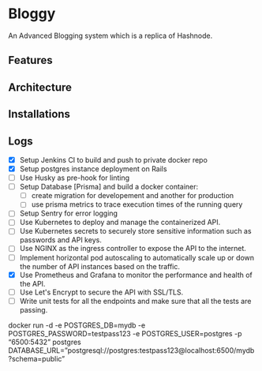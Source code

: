 # Bloggy

An Advanced Blogging system which is a replica of Hashnode.

## Features

## Architecture

## Installations

## Logs

- [x] Setup Jenkins CI to build and push to private docker repo
- [x] Setup postgres instance deployment on Rails
- [ ] Use Husky as pre-hook for linting
- [ ] Setup Database [Prisma] and build a docker container:
  - [ ] create migration for developement and another for production
  - [ ] use prisma metrics to trace execution times of the running query
- [ ] Setup Sentry for error logging
- [ ] Use Kubernetes to deploy and manage the containerized API.
- [ ] Use Kubernetes secrets to securely store sensitive information such as passwords and API keys.
- [ ] Use NGINX as the ingress controller to expose the API to the internet.
- [ ] Implement horizontal pod autoscaling to automatically scale up or down the number of API instances based on the traffic.
- [x] Use Prometheus and Grafana to monitor the performance and health of the API.
- [ ] Use Let's Encrypt to secure the API with SSL/TLS.
- [ ] Write unit tests for all the endpoints and make sure that all the tests are passing.

docker run -d -e POSTGRES_DB=mydb -e POSTGRES_PASSWORD=testpass123 -e POSTGRES_USER=postgres -p “6500:5432” postgres
DATABASE_URL=”postgresql://postgres:testpass123@localhost:6500/mydb?schema=public”
